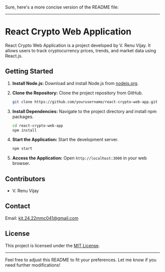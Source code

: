 Sure, here's a more concise version of the README file:

---

# React Crypto Web Application

React Crypto Web Application is a project developed by V. Renu Vijay. It allows users to track cryptocurrency prices, trends, and market data using React.js.

## Getting Started

1. **Install Node.js:** Download and install Node.js from [nodejs.org](https://nodejs.org/).

2. **Clone the Repository:** Clone the project repository from GitHub.

   ```bash
   git clone https://github.com/yourusername/react-crypto-web-app.git
   ```

3. **Install Dependencies:** Navigate to the project directory and install npm packages.

   ```bash
   cd react-crypto-web-app
   npm install
   ```

4. **Start the Application:** Start the development server.

   ```bash
   npm start
   ```

5. **Access the Application:** Open `http://localhost:3000` in your web browser.

## Contributors

- V. Renu Vijay

## Contact

Email: [kit.24.22mmc041@gmail.com](mailto:kit.24.22mmc041@gmail.com)

## License

This project is licensed under the [MIT License](LICENSE).

---

Feel free to adjust this README to fit your preferences. Let me know if you need further modifications!
